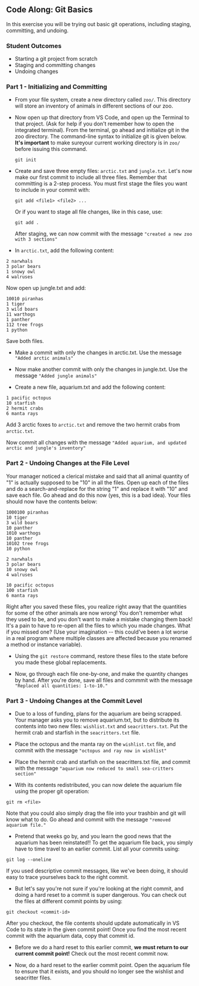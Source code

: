 ## Code Along: Git Basics

In this exercise you will be trying out basic git operations, including staging, committing, and undoing.

### Student Outcomes

- Starting a git project from scratch
- Staging and committing changes
- Undoing changes

### Part 1 - Initializing and Committing

- From your file system, create a new directory called `zoo/`. This directory will store an inventory of animals in different sections of our zoo.

- Now open up that directory from VS Code, and open up the Terminal to that project. (Ask for help if you don't remember how to open the integrated terminal). From the terminal, go ahead and initialize git in the zoo directory. The command-line syntax to initialize git is given below. **It's important** to make sureyour current working directory is in `zoo/` before issuing this command.

  ```
  git init
  ```

- Create and save three empty files: `arctic.txt` and `jungle.txt`. Let's now make our first commit to include all three files. Remember that committing is a 2-step process. You must first stage the files you want to include in your commit with:

  ```
  git add <file1> <file2> ...
  ```

  Or if you want to stage all file changes, like in this case, use:

  ```
  git add .
  ```

  After staging, we can now commit with the message `"created a new zoo with 3 sections"`

- In `arctic.txt`, add the following content:

```
2 narwhals
3 polar bears
1 snowy owl
4 walruses
```

Now open up jungle.txt and add:

```
10010 piranhas
1 tiger
3 wild boars
11 warthogs
1 panther
112 tree frogs
1 python
```

Save both files.

- Make a commit with only the changes in arctic.txt. Use the message `"Added arctic animals"`

- Now make another commit with only the changes in jungle.txt. Use the message `"Added jungle animals"`

- Create a new file, aquarium.txt and add the following content:

```
1 pacific octopus
10 starfish
2 hermit crabs
6 manta rays
```

Add 3 arctic foxes to `arctic.txt` and remove the two hermit crabs from `arctic.txt`.

Now commit all changes with the message `"Added aquarium, and updated arctic and jungle's inventory"`

### Part 2 - Undoing Changes at the File Level

Your manager noticed a clerical mistake and said that all animal quantity of "1" is actually supposed to be "10" in all the files. Open up each of the files and do a search-and-replace for the string "1" and replace it with "10" and save each file. Go ahead and do this now (yes, this is a bad idea). Your files should now have the contents below:

```
1000100 piranhas
10 tiger
3 wild boars
10 panther
1010 warthogs
10 panther
10102 tree frogs
10 python
```

```
2 narwhals
3 polar bears
10 snowy owl
4 walruses
```

```
10 pacific octopus
100 starfish
6 manta rays
```

Right after you saved these files, you realize right away that the quantities for some of the other animals are now wrong! You don't remember what they used to be, and you don't want to make a mistake changing them back! It's a pain to have to re-open all the files to which you made changes. What if you missed one? (Use your imagination -- this could've been a lot worse in a real program where multiple classes are affected because you renamed a method or instance variable).

- Using the `git restore` command, restore these files to the state before you made these global replacements.

- Now, go through each file one-by-one, and make the quantity changes by hand. After you're done, save all files and commmit with the message `"Replaced all quantities: 1-to-10."`

### Part 3 - Undoing Changes at the Commit Level

- Due to a loss of funding, plans for the aquarium are being scrapped. Your manager asks you to remove aquarium.txt, but to distribute its contents into two new files: `wishlist.txt` and `seacritters.txt`. Put the hermit crab and starfish in the `seacritters.txt` file.

- Place the octopus and the manta ray on the `wishlist.txt` file, and commit with the message `"octopus and ray now in wishlist"`

- Place the hermit crab and starfish on the seacritters.txt file, and commit with the message `"aquarium now reduced to small sea-critters section"`

- With its contents redistributed, you can now delete the aquarium file using the proper git operation:

```
git rm <file>
```

Note that you could also simply drag the file into your trashbin and git will know what to do. Go ahead and commit with the message `"removed aquarium file."`

- Pretend that weeks go by, and you learn the good news that the aquarium has been reinstated!! To get the aquarium file back, you simply have to time travel to an earlier commit. List all your commits using:

```
git log --oneline
```

If you used descriptive commit messages, like we've been doing, it should easy to trace yourselves back to the right commit.

- But let's say you're not sure if you're looking at the right commit, and doing a hard reset to a commit is super dangerous. You can check out the files at different commit points by using:

```
git checkout <commit-id>
```

After you checkout, the file contents should update automatically in VS Code to its state in the given commit point! Once you find the most recent commit with the aquarium data, copy that commit id.

- Before we do a hard reset to this earlier commit, **we must return to our current commit point!** Check out the most recent commit now.

- Now, do a hard reset to the earlier commit point. Open the aquarium file to ensure that it exists, and you should no longer see the wishlist and seacritter files.
